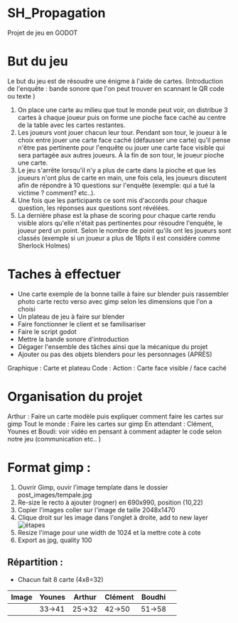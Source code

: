 # SH_Propagation
Projet de jeu en GODOT

# But du jeu
  Le but du jeu est de résoudre une énigme à l'aide de cartes.
  (Introduction de l'enquête : bande sonore que l'on peut trouver en scannant le QR code ou texte )
  1. On place une carte au milieu que tout le monde peut voir, on distribue 3 cartes à chaque joueur puis on forme une pioche face caché au centre de la table avec les cartes restantes.
  2. Les joueurs vont jouer chacun leur tour. Pendant son tour, le joueur à le choix entre jouer une carte face caché (défausser une carte) qu'il pense n'être pas pertinente pour l'enquête ou jouer une carte face visible qui sera partagée aux autres joueurs. À la fin de son tour, le joueur pioche une carte.
  3. Le jeu s'arrête lorsqu'il n'y a plus de carte dans la pioche et que les joueurs n'ont plus de carte en main, une fois cela, les joueurs discutent afin de répondre à 10 questions sur l'enquête (exemple: qui a tué la victime ? comment? etc..).
  4. Une fois que les participants ce sont mis d'accords pour chaque question, les réponses aux questions sont révélées.
  5. La dernière phase est la phase de scoring pour chaque carte rendu visible alors qu'elle n'était pas pertinentes pour résoudre l'enquête, le joueur perd un point. Selon le nombre de point qu'ils ont les joueurs sont classés (exemple si un joueur a plus de 18pts il est considére comme Sherlock Holmes)     

# Taches à effectuer
 - Une carte exemple de la bonne taille à faire sur blender puis rassembler photo carte recto verso avec gimp selon les dimensions que l'on a choisi
 - Un plateau de jeu à faire sur blender
 - Faire fonctionner le client et se familisariser
 - Faire le script godot
 - Mettre la bande sonore d'introduction
 - Dégager l'ensemble des tâches ainsi que la mécanique du projet   
 - Ajouter ou pas des objets blenders pour les personnages (APRÈS)

Graphique : Carte et plateau
Code : Action : Carte face visible / face caché

# Organisation du projet
 Arthur : Faire un carte modèle puis expliquer comment faire les cartes sur gimp
 Tout le monde : Faire les cartes sur gimp
 En attendant : Clément, Younes et Boudi: voir vidéo en pensant à comment adapter le code selon notre jeu (communication etc.. )  

# Format gimp :

  1. Ouvrir Gimp, ouvir l'image template dans le dossier post_images/tempale.jpg
  3. Re-size le recto à ajouter (rogner) en 690x990, position (10,22)
  4. Copier  l'images coller sur l'image de taille 2048x1470
  5. Clique droit sur les image dans l'onglet à droite, add to new layer ![étapes](screen_layer1.png)
  6. Resize l'image pour une width de 1024 et la mettre cote à cote
  7. Export as jpg, quality 100

## Répartition :
 -  Chacun fait 8 carte (4x8=32)

 | Image | Younes | Arthur | Clément | Boudhi |   |
 |-------|--------|--------|---------|--------|---|
 |       | 33->41       | 25->32     |42->50| 51->58    |   |
